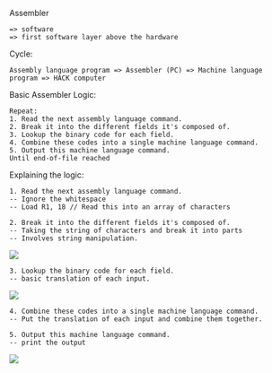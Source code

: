 Assembler 
```
=> software
=> first software layer above the hardware
```
Cycle:
```
Assembly language program => Assembler (PC) => Machine language program => HACK computer
```
Basic Assembler Logic:
```
Repeat:
1. Read the next assembly language command.
2. Break it into the different fields it's composed of.
3. Lookup the binary code for each field.
4. Combine these codes into a single machine language command.
5. Output this machine language command.
Until end-of-file reached
```
Explaining the logic:
```
1. Read the next assembly language command.
-- Ignore the whitespace
-- Load R1, 18 // Read this into an array of characters

2. Break it into the different fields it's composed of.
-- Taking the string of characters and break it into parts
-- Involves string manipulation.
```
![](http://geekresearchlab.net/coursera/n2t/asm-1.jpg)
```
3. Lookup the binary code for each field.
-- basic translation of each input.
```
![](http://geekresearchlab.net/coursera/n2t/asm-2.jpg)
```
4. Combine these codes into a single machine language command.
-- Put the translation of each input and combine them together.

5. Output this machine language command.
-- print the output
```
![](http://geekresearchlab.net/coursera/n2t/asm-1.jpg)
